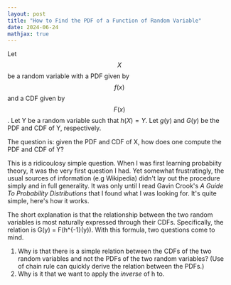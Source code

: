 ```yaml
---
layout: post
title: "How to Find the PDF of a Function of Random Variable"
date: 2024-06-24
mathjax: true
---
```


Let $$X$$ be a random variable with a PDF given by $$f(x)$$ and a CDF given by $$F(x)$$.
Let Y be a random variable such that $h(X) = Y$. Let $g(y)$ and $G(y)$ be the PDF and CDF of Y, respectively.

The question is: given the PDF and CDF of X, how does one compute the PDF and CDF of Y?

This is a ridicoulosy simple question. When I was first learning probabiity theory, it was the very first question I had. Yet somewhat frustratingly, the usual sources of information (e.g Wikipedia) didn't lay out the procedure simply and in full generality. It was only until I read Gavin Crook's *A Guide To Probability Distributions* that I found what I was looking for. It's quite simple, here's how it works.

The short explanation is that the relationship between the two random variables is most naturally expressed through their CDFs. Specifically, the relation is G(y) = F(h^{-1}(y)). With this formula, two questions come to mind.

1. Why is that there is a simple relation between the CDFs of the two random variables and not the PDFs of the two random variables? (Use of chain rule can quickly derive the relation between the PDFs.)
2. Why is it that we want to apply the *inverse* of h to.